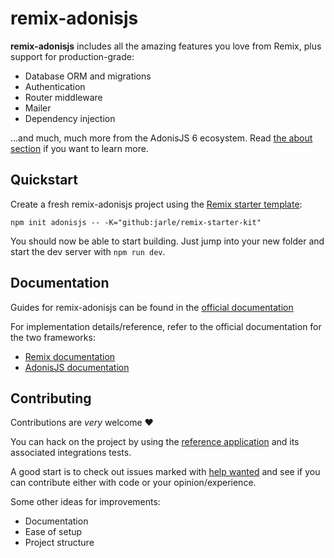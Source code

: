 # remix-adonisjs

**remix-adonisjs** includes all the amazing features you love from Remix, plus support for production-grade:
- Database ORM and migrations
- Authentication
- Router middleware
- Mailer
- Dependency injection

...and much, much more from the AdonisJS 6 ecosystem. Read [the about section](#about) if you want to learn more.

## Quickstart

Create a fresh remix-adonisjs project using the [Remix starter template](https://github.com/jarle/remix-starter-kit):

```
npm init adonisjs -- -K="github:jarle/remix-starter-kit"
```

You should now be able to start building.
Just jump into your new folder and start the dev server with `npm run dev`.


## Documentation

Guides for remix-adonisjs can be found in the [official documentation](https://matstack.dev/remix-adonisjs)

For implementation details/reference, refer to the official documentation for the two frameworks:
- [Remix documentation](https://remix.run/docs/)
- [AdonisJS documentation](https://docs.adonisjs.com/)

## Contributing

Contributions are _very_ welcome ❤️

You can hack on the project by using the [reference application](./packages/reference-app/README.md) and its associated integrations tests.

A good start is to check out issues marked with [help wanted](https://github.com/jarle/remix-adonisjs/labels/help%20wanted) and see if you can contribute either with code or your opinion/experience.

Some other ideas for improvements:
- Documentation
- Ease of setup
- Project structure
